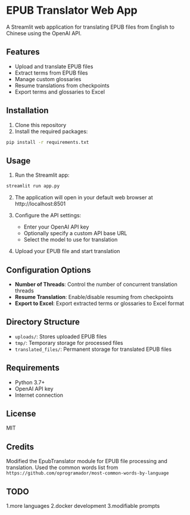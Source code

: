 # EPUB Translator Web App

A Streamlit web application for translating EPUB files from English to Chinese using the OpenAI API.

## Features

- Upload and translate EPUB files
- Extract terms from EPUB files
- Manage custom glossaries
- Resume translations from checkpoints
- Export terms and glossaries to Excel

## Installation

1. Clone this repository
2. Install the required packages:

```bash
pip install -r requirements.txt
```

## Usage

1. Run the Streamlit app:

```bash
streamlit run app.py
```

2. The application will open in your default web browser at http://localhost:8501

3. Configure the API settings:
   - Enter your OpenAI API key
   - Optionally specify a custom API base URL
   - Select the model to use for translation

4. Upload your EPUB file and start translation

## Configuration Options

- **Number of Threads**: Control the number of concurrent translation threads
- **Resume Translation**: Enable/disable resuming from checkpoints
- **Export to Excel**: Export extracted terms or glossaries to Excel format

## Directory Structure

- `uploads/`: Stores uploaded EPUB files
- `tmp/`: Temporary storage for processed files
- `translated_files/`: Permanent storage for translated EPUB files

## Requirements

- Python 3.7+
- OpenAI API key
- Internet connection

## License

MIT

## Credits

Modified the EpubTranslator module for EPUB file processing and translation.
Used the common words list from `https://github.com/oprogramador/most-common-words-by-language`

## TODO
1.more languages
2.docker development
3.modifiable prompts